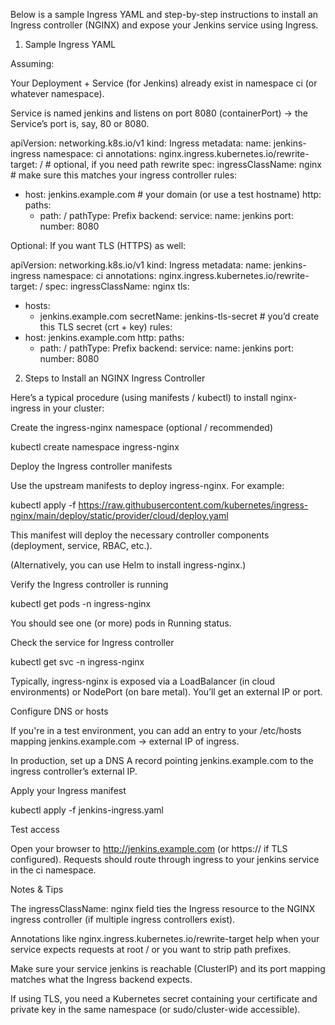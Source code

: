 Below is a sample Ingress YAML and step-by-step instructions to install an Ingress controller (NGINX) and expose your Jenkins service using Ingress.

1. Sample Ingress YAML

Assuming:

Your Deployment + Service (for Jenkins) already exist in namespace ci (or whatever namespace).

Service is named jenkins and listens on port 8080 (containerPort) → the Service’s port is, say, 80 or 8080.

apiVersion: networking.k8s.io/v1
kind: Ingress
metadata:
  name: jenkins-ingress
  namespace: ci
  annotations:
    nginx.ingress.kubernetes.io/rewrite-target: /   # optional, if you need path rewrite
spec:
  ingressClassName: nginx   # make sure this matches your ingress controller
  rules:
  - host: jenkins.example.com   # your domain (or use a test hostname)
    http:
      paths:
      - path: /
        pathType: Prefix
        backend:
          service:
            name: jenkins
            port:
              number: 8080


Optional: If you want TLS (HTTPS) as well:

apiVersion: networking.k8s.io/v1
kind: Ingress
metadata:
  name: jenkins-ingress
  namespace: ci
  annotations:
    nginx.ingress.kubernetes.io/rewrite-target: /
spec:
  ingressClassName: nginx
  tls:
  - hosts:
    - jenkins.example.com
    secretName: jenkins-tls-secret   # you’d create this TLS secret (crt + key)
  rules:
  - host: jenkins.example.com
    http:
      paths:
      - path: /
        pathType: Prefix
        backend:
          service:
            name: jenkins
            port:
              number: 8080

2. Steps to Install an NGINX Ingress Controller

Here’s a typical procedure (using manifests / kubectl) to install nginx-ingress in your cluster:

Create the ingress-nginx namespace (optional / recommended)

kubectl create namespace ingress-nginx


Deploy the Ingress controller manifests

Use the upstream manifests to deploy ingress-nginx. For example:

kubectl apply -f https://raw.githubusercontent.com/kubernetes/ingress-nginx/main/deploy/static/provider/cloud/deploy.yaml


This manifest will deploy the necessary controller components (deployment, service, RBAC, etc.).

(Alternatively, you can use Helm to install ingress-nginx.)

Verify the Ingress controller is running

kubectl get pods -n ingress-nginx


You should see one (or more) pods in Running status.

Check the service for Ingress controller

kubectl get svc -n ingress-nginx


Typically, ingress-nginx is exposed via a LoadBalancer (in cloud environments) or NodePort (on bare metal). You’ll get an external IP or port.

Configure DNS or hosts

If you're in a test environment, you can add an entry to your /etc/hosts mapping jenkins.example.com → external IP of ingress.

In production, set up a DNS A record pointing jenkins.example.com to the ingress controller’s external IP.

Apply your Ingress manifest

kubectl apply -f jenkins-ingress.yaml


Test access

Open your browser to http://jenkins.example.com (or https:// if TLS configured). Requests should route through ingress to your jenkins service in the ci namespace.

Notes & Tips

The ingressClassName: nginx field ties the Ingress resource to the NGINX ingress controller (if multiple ingress controllers exist).

Annotations like nginx.ingress.kubernetes.io/rewrite-target help when your service expects requests at root / or you want to strip path prefixes.

Make sure your service jenkins is reachable (ClusterIP) and its port mapping matches what the Ingress backend expects.

If using TLS, you need a Kubernetes secret containing your certificate and private key in the same namespace (or sudo/cluster-wide accessible).
